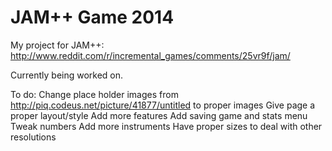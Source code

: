 JAM++ Game 2014
===============

My project for JAM++: http://www.reddit.com/r/incremental_games/comments/25vr9f/jam/

Currently being worked on.

To do:
	Change place holder images from http://piq.codeus.net/picture/41877/untitled to proper images
	Give page a proper layout/style
	Add more features
	Add saving game and stats menu
	Tweak numbers
	Add more instruments
	Have proper sizes to deal with other resolutions